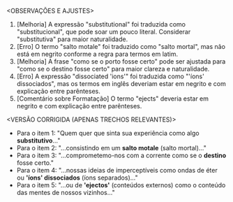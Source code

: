 <OBSERVAÇÕES E AJUSTES>
1. [Melhoria] A expressão "substitutional" foi traduzida como "substitucional", que pode soar um pouco literal. Considerar "substitutiva" para maior naturalidade.
2. [Erro] O termo "salto motale" foi traduzido como "salto mortal", mas não está em negrito conforme a regra para termos em latim.
3. [Melhoria] A frase "como se o porto fosse certo" pode ser ajustada para "como se o destino fosse certo" para maior clareza e naturalidade.
4. [Erro] A expressão "dissociated 'ions'" foi traduzida como "'íons' dissociados", mas os termos em inglês deveriam estar em negrito e com explicação entre parênteses.
5. [Comentário sobre Formatação] O termo "ejects" deveria estar em negrito e com explicação entre parênteses.

<VERSÃO CORRIGIDA (APENAS TRECHOS RELEVANTES)>
- Para o item 1: "Quem quer que sinta sua experiência como algo **substitutivo**..."
- Para o item 2: "...consistindo em um **salto motale** (salto mortal)..."
- Para o item 3: "...comprometemo-nos com a corrente como se o **destino** fosse certo."
- Para o item 4: "...nossas ideias de imperceptíveis como ondas de éter ou **'íons' dissociados** (íons separados)..."
- Para o item 5: "...ou de **'ejectos'** (conteúdos externos) como o conteúdo das mentes de nossos vizinhos..."